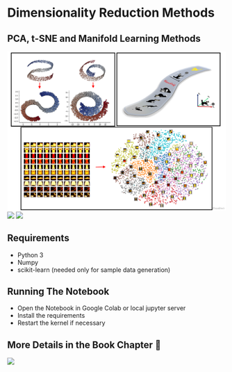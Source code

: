 # Dimensionality Reduction Methods
## PCA, t-SNE and Manifold Learning Methods

<img src=cover.png width=600> 
<br/>

<img src=cylinder.gif width=400>
<img src=torus.gif width=400>



## Requirements

* Python 3
* Numpy
* scikit-learn (needed only for sample data generation)

## Running The Notebook

* Open the Notebook in Google Colab or local jupyter server
* Install the requirements
* Restart the kernel if necessary 


## More Details in the Book Chapter 📃


<a href=https://www.amazon.com/dp/B0BT4YBZQC><img src=https://camo.githubusercontent.com/717a75c965489f69be74022a99fdbb75e09984d6f1d2fc699c55f8f89a3fb886/68747470733a2f2f6d2e6d656469612d616d617a6f6e2e636f6d2f696d616765732f492f33316e6b4c4c486342364c2e6a7067></a>









